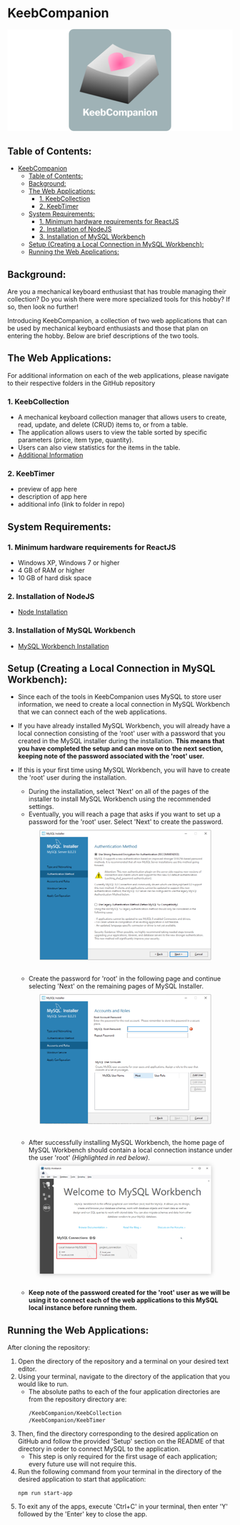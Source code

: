 # KeebCompanion

<p>
  <img 
    src="/media/imgs/png/main_readme/logo_main2.png"
    alt="KeebCompanion Logo"
  />
</p>

## Table of Contents:

- [KeebCompanion](#keebcompanion)
  - [Table of Contents:](#table-of-contents)
  - [Background:](#background)
  - [The Web Applications:](#the-web-applications)
    - [1. KeebCollection](#1-keebcollection)
    - [2. KeebTimer](#2-keebtimer)
  - [System Requirements:](#system-requirements)
    - [1. Minimum hardware requirements for ReactJS](#1-minimum-hardware-requirements-for-reactjs)
    - [2. Installation of NodeJS](#2-installation-of-nodejs)
    - [3. Installation of MySQL Workbench](#3-installation-of-mysql-workbench)
  - [Setup (Creating a Local Connection in MySQL Workbench):](#setup-creating-a-local-connection-in-mysql-workbench)
  - [Running the Web Applications:](#running-the-web-applications)

## Background:

Are you a mechanical keyboard enthusiast that has trouble managing their collection? Do you wish there were more specialized tools for this hobby? If so, then look no further!

Introducing KeebCompanion, a collection of two web applications that can be used by mechanical keyboard enthusiasts and those that plan on entering the hobby. Below are brief descriptions of the two tools.

## The Web Applications:

For additional information on each of the web applications, please navigate to their respective folders in the GitHub repository

### 1. KeebCollection

<!-- <figure style="display: block; margin: 0 auto; width: 75%; margin-bottom: 30px">
  <img style = "box-shadow: 0 0 10px #00000040" src="imgs/png/collection_preview.png" />
  <figcaption style="text-align: center; font-style: italic">KeebCollection Home Page</figcaption>
</figure> -->

- A mechanical keyboard collection manager that allows users to create, read, update, and delete (CRUD) items to, or from a table.
- The application allows users to view the table sorted by specific parameters (price, item type, quantity).
- Users can also view statistics for the items in the table.
- <a href="https://github.com/jal004/KeebCompanion/tree/main/KeebCollection" target="_blank">Additional Information</a>

### 2. KeebTimer

- preview of app here
- description of app here
- additional info (link to folder in repo)

## System Requirements:

### 1. Minimum hardware requirements for ReactJS

- Windows XP, Windows 7 or higher
- 4 GB of RAM or higher
- 10 GB of hard disk space

### 2. Installation of NodeJS

- <a href="https://nodejs.org/en/download/" target="_blank">Node Installation</a>

### 3. Installation of MySQL Workbench

- <a href="https://www.mysql.com/products/workbench/" target="_blank">MySQL Workbench Installation</a>

## Setup (Creating a Local Connection in MySQL Workbench):

- Since each of the tools in KeebCompanion uses MySQL to store user information, we need to create a local connection in MySQL Workbench that we can connect each of the web applications.
- If you have already installed MySQL Workbench, you will already have a local connection consisting of the 'root' user with a password that you created in the MySQL installer during the installation.
  **This means that you have completed the setup and can move on to the next section, keeping note of the password associated with the 'root' user.**
- If this is your first time using MySQL Workbench, you will have to create the 'root' user during the installation.

  - During the installation, select 'Next' on all of the pages of the installer to install MySQL Workbench using the recommended settings.
  - Eventually, you will reach a page that asks if you want to set up a password for the 'root' user.
    Select 'Next' to create the password.

  <figure style="display: block; margin: 0 auto; width: 80%; margin-top: 10px;margin-bottom: 30px"> 
    <img src="/media/imgs/png/main_readme/mysql_setup_auth.png" />
    <!-- <figcaption style="text-align: center; font-style: italic">Prompt to Create Password for 'root' in MySQL Installer</figcaption> -->
  </figure>

  - Create the password for 'root' in the following page and continue selecting 'Next' on the remaining pages of MySQL Installer.

  <figure style="display: block; margin: 0 auto; width: 80%; margin-top: 10px; margin-bottom: 30px"> 
    <img src="/media/imgs/png/main_readme/mysql_root_pass.png" />
    <!-- <figcaption style="text-align: center; font-style: italic">Page to Create Password for 'root' in MySQL Installer</figcaption> -->
  </figure>

  - After successfully installing MySQL Workbench, the home page of MySQL Workbench should contain a local connection instance under the user 'root' _(Highlighted in red below)_.
  <figure style="display: block; margin: 0 auto; width: 80%; margin-top: 10px; margin-bottom: 30px"> 
    <img style = "box-shadow: 0 0 10px #00000040" src="/media/imgs/png/main_readme/mysql_success.png" />
    <!-- <figcaption style="text-align: center; font-style: italic">Local Instance for 'root' Highlighted in Red</figcaption> -->
  </figure>

  - **Keep note of the password created for the 'root' user as we will be using it to connect each of the web applications to this MySQL local instance before running them.**

## Running the Web Applications:

After cloning the repository:

1. Open the directory of the repository and a terminal on your desired text editor.
2. Using your terminal, navigate to the directory of the application that you would like to run.
   - The absolute paths to each of the four application directories are from the repository directory are:
     ```
     /KeebCompanion/KeebCollection
     /KeebCompanion/KeebTimer
     ```
3. Then, find the directory corresponding to the desired application on GitHub and follow the provided 'Setup' section on the README of that directory in order to connect MySQL to the application.
   - This step is only required for the first usage of each application; every future use will not require this.
4. Run the following command from your terminal in the directory of the desired application to start that application:
   ```
   npm run start-app
   ```
5. To exit any of the apps, execute 'Ctrl+C' in your terminal, then enter 'Y' followed by the 'Enter' key to close the app.
